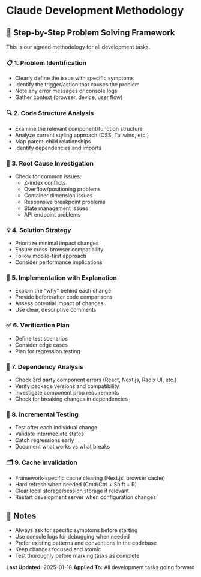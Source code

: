 # Claude Development Methodology

## 🧠 Step-by-Step Problem Solving Framework

This is our agreed methodology for all development tasks.

### 📋 1. Problem Identification
- Clearly define the issue with specific symptoms
- Identify the trigger/action that causes the problem
- Note any error messages or console logs
- Gather context (browser, device, user flow)

### 🔍 2. Code Structure Analysis
- Examine the relevant component/function structure
- Analyze current styling approach (CSS, Tailwind, etc.)
- Map parent-child relationships
- Identify dependencies and imports

### 🎯 3. Root Cause Investigation
- Check for common issues:
  - Z-index conflicts
  - Overflow/positioning problems
  - Container dimension issues
  - Responsive breakpoint problems
  - State management issues
  - API endpoint problems

### 💡 4. Solution Strategy
- Prioritize minimal impact changes
- Ensure cross-browser compatibility
- Follow mobile-first approach
- Consider performance implications

### 🔧 5. Implementation with Explanation
- Explain the "why" behind each change
- Provide before/after code comparisons
- Assess potential impact of changes
- Use clear, descriptive comments

### ✅ 6. Verification Plan
- Define test scenarios
- Consider edge cases
- Plan for regression testing

### 🔗 7. Dependency Analysis
- Check 3rd party component errors (React, Next.js, Radix UI, etc.)
- Verify package versions and compatibility
- Investigate component prop requirements
- Check for breaking changes in dependencies

### 🧪 8. Incremental Testing
- Test after each individual change
- Validate intermediate states
- Catch regressions early
- Document what works vs what breaks

### 🗂️ 9. Cache Invalidation
- Framework-specific cache clearing (Next.js, browser cache)
- Hard refresh when needed (Cmd/Ctrl + Shift + R)
- Clear local storage/session storage if relevant
- Restart development server when configuration changes

## 📌 Notes
- Always ask for specific symptoms before starting
- Use console logs for debugging when needed
- Prefer existing patterns and conventions in the codebase
- Keep changes focused and atomic
- Test thoroughly before marking tasks as complete

**Last Updated:** 2025-01-18
**Applied To:** All development tasks going forward